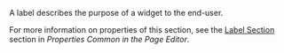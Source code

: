 <p>
A label describes the purpose of a widget to the end-user. 

For more information on properties of this section, see the [Label Section](/refguide8/common-widget-properties/#label) section in *Properties Common in the Page Editor*. 

